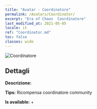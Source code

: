 ```yaml
---
title: "Avatar - Coordinatore"
permalink: /Avatars/Coordinator/
excerpt: "Era of Chaos  Coordinatore"
last_modified_at: 2021-05-05
locale: it
ref: "Coordinator.md"
toc: false
classes: wide
---
```

 ![Coordinatore](/images/a/avatarFrame_15.png)

## Dettagli

 **Descrizione:**  

 **Tips:** Ricompensa coordinatore community 

 **Is available:**  + 

